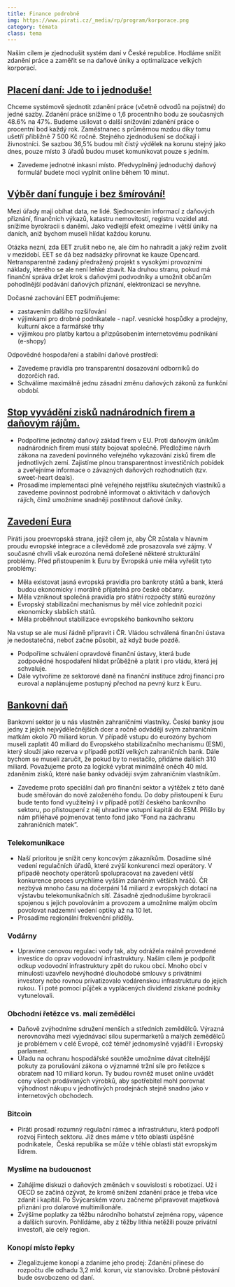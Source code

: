 ```yaml
---
title: Finance podrobně
img: https://www.pirati.cz/_media/rp/program/korporace.png
category: témata
class: tema
---
```


Naším cílem je zjednodušit systém daní v České republice. Hodláme snížit zdanění
práce a zaměřit se na daňové úniky a optimalizace velkých korporací.


## [Placení daní: Jde to i jednoduše!][danova-reforma]

Chceme systémově sjednotit zdanění práce (včetně odvodů na pojistné)
do jedné sazby. Zdanění práce snížíme o 1,6 procentního bodu ze
současných 48.6% na 47%. Budeme usilovat o další snižování zdanění práce
 o procentní bod každý rok. Zaměstnanec s průměrnou mzdou díky tomu
ušetří přibližně 7 500 Kč ročně. Stejného zjednodušení se dočkají i
živnostníci. Se sazbou 36,5% budou mít čistý výdělek na korunu stejný
jako dnes, pouze místo 3 úřadů budou muset komunikovat pouze s jedním.

- Zavedeme jednotné inkasní místo. Předvyplněný jednoduchý daňový formulář budete moci vyplnit online během 10 minut.

## [Výběr daní funguje i bez šmírování!][eet]

Mezi úřady mají obíhat data, ne lidé. Sjednocením informací z
daňových přiznání, finančních výkazů, katastru nemovitostí, registru
vozidel atd. snížíme byrokracii s daněmi. Jako vedlejší efekt omezíme i
větší úniky na daních, aniž bychom museli hlídat každou korunu.

Otázka nezní, zda EET zrušit nebo ne, ale čím ho nahradit a jaký
režim zvolit v mezidobí. EET se dá bez nadsázky přirovnat ke kauze
Opencard. Netransparentně zadaný předražený projekt s vysokými
provozními náklady, kterého se ale není lehké zbavit. Na druhou stranu,
pokud má finanční správa držet krok s daňovými podvodníky a umožnit
občanům pohodlnější podávání daňových přiznání, elektronizaci se
nevyhne.

Dočasné zachování EET podmiňujeme:

- zastavením dalšího rozšiřování
- výjimkami pro drobné podnikatele - např. vesnické hospůdky a prodejny, kulturní akce a farmářské trhy
- výjimkou pro platby kartou a přizpůsobením internetovému podnikání (e-shopy)

Odpovědné hospodaření a stabilní daňové prostředí:

- Zavedeme pravidla pro transparentní dosazování odborníků do dozorčích rad.
- Schválíme maximálně jednu zásadní změnu daňových zákonů za funkční období.

## [Stop vyvádění zisků nadnárodních firem a daňovým rájům.][danove-uniky]

<ul>
	<li>Podpoříme jednotný daňový základ firem v EU. Proti
 daňovým únikům nadnárodních firem musí státy bojovat společně.
Předložíme návrh zákona na zavedení povinného veřejného vykazování zisků
 firem dle jednotlivých zemí. Zajistíme plnou transparentnost
investičních pobídek a zveřejníme informace o závazných daňových
rozhodnutích (tzv. sweet-heart deals).</li>
	<li>Prosadíme implementaci plně veřejného rejstříku skutečných
vlastníků a zavedeme povinnost podrobně informovat o aktivitách v
daňových rájích, čímž umožníme snadněji postihnout daňové úniky.</li>
</ul>


## [Zavedení Eura][euro]

Piráti jsou proevropská strana, jejíž cílem je, aby ČR zůstala v
hlavním proudu evropské integrace a cílevědomě zde prosazovala své
zájmy. V současné chvíli však eurozóna nemá dořešené některé
strukturální problémy. Před přistoupením k Euru by Evropská unie měla
vyřešit tyto problémy:

<ul>
	<li>Měla existovat jasná evropská pravidla pro bankroty států a bank, která budou ekonomicky i morálně přijatelná pro české občany.</li>
	<li>Měla vzniknout společná pravidla pro státní rozpočty států eurozóny</li>
	<li>Evropský stabilizační mechanismus by měl více zohlednit pozici ekonomicky slabších států.</li>
	<li>Měla proběhnout stabilizace evropského bankovního sektoru</li>
</ul>

Na vstup se ale musí řádně připravit i ČR. Vládou schválená finanční
ústava je nedostatečná, neboť začne působit, až když bude pozdě.

<ul>
	<li>Podpoříme schválení opravdové finanční ústavy, která bude zodpovědné hospodaření hlídat průběžně a platit i pro vládu, která jej schvaluje.</li>
	<li>Dále vytvoříme ze sektorové daně na finanční instituce zdroj financí pro euroval a naplánujeme postupný přechod na pevný kurz k Euru.</li>
</ul>

## [Bankovní daň][banky]

<p>Bankovní sektor je u nás vlastněn zahraničními vlastníky. České banky
 jsou jedny z jejich nejvýdělečnějších dcer a ročně odvádějí svým
zahraničním matkám okolo 70 miliard korun. V případě vstupu do eurozóny
bychom museli zaplatit 40 miliard do Evropského stabilizačního
mechanismu (ESM), který slouží jako rezerva v případě potíží velkých
zahraničních bank. Dále bychom se museli zaručit, že pokud by to
nestačilo, přidáme dalších 310 miliard. Považujeme proto za logické
vybrat minimálně oněch 40 mld. zdaněním zisků, které naše banky odvádějí
 svým zahraničním vlastníkům.</p>

<ul>
	<li>Zavedeme proto speciální daň pro finanční sektor a
 výtěžek z této daně bude směřován do nově založeného fondu. Do doby
přistoupení k Euru bude tento fond využitelný i v případě potíží českého
 bankovního sektoru, po přistoupení z něj uhradíme vstupní kapitál do
ESM. Přišlo by nám přiléhavé pojmenovat tento fond jako “Fond na
záchranu zahraničních matek”.</li>
</ul>

### Telekomunikace

<ul>
	<li>Naší prioritou je snížit ceny koncovým zákazníkům. Dosadíme
 silné vedení regulačních úřadů, které zvýší konkurenci mezi operátory. V případě neochoty operátorů spolupracovat na zavedení větší konkurence
proces urychlíme vyšším zdaněním větších hráčů. ČR nezbývá mnoho času na
 dočerpání 14 miliard z evropských dotací na výstavbu telekomunikačních
sítí. Zásadně zjednodušíme byrokracii spojenou s jejich povolováním a
provozem a umožníme malým obcím povolovat nadzemní vedení optiky až na
10 let.</li>
	<li>Prosadíme regionální frekvenční příděly.</li>
</ul>

### Vodárny

<ul>
	<li>Upravíme cenovou regulaci vody tak, aby odrážela reálně provedené investice do oprav vodovodní infrastruktury. Naším
 cílem je podpořit odkup vodovodní infrastruktury zpět do rukou obcí.
Mnoho obcí v minulosti uzavřelo nevýhodné dlouhodobé smlouvy s
privátními investory nebo rovnou privatizovalo vodárenskou
infrastrukturu do jejich rukou. Ti poté pomocí půjček a vyplácených
dividend získané podniky vytunelovali.&nbsp;</li>
</ul>

### Obchodní řetězce vs. malí zemědělci

<ul>
	<li>Daňově zvýhodníme sdružení menších a středních zemědělců.
 Výrazná nerovnováha mezi vyjednávací silou supermarketů a malých
zemědělců je problémem v celé Evropě, což téměř jednomyslně vyjádřil i
Evropský parlament. &nbsp;</li>
	<li>Úřadu na ochranu hospodářské soutěže umožníme dávat citelnější pokuty za porušování zákona
 o významné tržní síle pro řetězce s obratem nad 10 miliard korun. Ty
budou rovněž muset online uvádět ceny všech prodávaných výrobků, aby
spotřebitel mohl porovnat výhodnost nákupu v jednotlivých prodejnách
stejně snadno jako v internetových obchodech. &nbsp;</li>
</ul>

### Bitcoin

<ul>
	<li>Piráti prosadí rozumný regulační rámec a infrastrukturu, která podpoří rozvoj Fintech sektoru.
 Již dnes máme v této oblasti úspěšné podnikatele, &nbsp;Česká republika
 se může v téhle oblasti stát evropským lídrem. &nbsp;&nbsp;</li>
</ul>


### Myslíme na budoucnost

- Zahájíme diskuzi o daňových změnách v souvislosti s robotizací. Už i
OECD se začíná ozývat, že kromě snížení zdanění práce je třeba více
zdanit i kapitál. Po Švýcarském vzoru začneme připravovat majetková
přiznání pro dolarové multimilionáře.
- Zvýšíme poplatky za těžbu národního bohatství zejména ropy, vápence a dalších surovin. Pohlídáme, aby z těžby lithia netěžili pouze privátní investoři, ale celý region.

### Konopí místo řepky

- Zlegalizujeme konopí a zdaníme jeho prodej: Zdanění přinese do rozpočtu dle odhadu 3,2 mld. korun, viz stanovisko. Drobné pěstování bude osvobozeno od daní.

[banky]: https://www.pirati.cz/program/temata/banky
[danova-reforma]: https://www.pirati.cz/program/temata/danova-reforma/
[danove-uniky]: https://www.pirati.cz/program/temata/danove-uniky/
[eet]: https://www.pirati.cz/program/temata/eet/
[euro]: https://www.pirati.cz/program/temata/euro/

